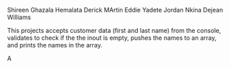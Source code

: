 Shireen Ghazala 
Hemalata 
Derick MArtin
Eddie Yadete
Jordan Nkina 
Dejean Williams

This projects accepts customer data (first and last name) from the console, validates to check if the the inout is empty, pushes the names to an array, and prints the names in the array.

A

